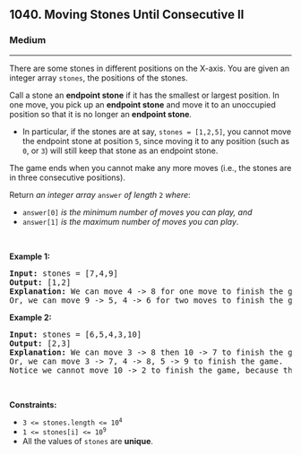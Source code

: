 <h2>1040. Moving Stones Until Consecutive II</h2><h3>Medium</h3><hr><div><p>There are some stones in different positions on the X-axis. You are given an integer array <code>stones</code>, the positions of the stones.</p>

<p>Call a stone an <strong>endpoint stone</strong> if it has the smallest or largest position. In one move, you pick up an <strong>endpoint stone</strong> and move it to an unoccupied position so that it is no longer an <strong>endpoint stone</strong>.</p>

<ul>
	<li>In particular, if the stones are at say, <code>stones = [1,2,5]</code>, you cannot move the endpoint stone at position <code>5</code>, since moving it to any position (such as <code>0</code>, or <code>3</code>) will still keep that stone as an endpoint stone.</li>
</ul>

<p>The game ends when you cannot make any more moves (i.e., the stones are in three consecutive positions).</p>

<p>Return <em>an integer array </em><code>answer</code><em> of length </em><code>2</code><em> where</em>:</p>

<ul>
	<li><code>answer[0]</code> <em>is the minimum number of moves you can play, and</em></li>
	<li><code>answer[1]</code> <em>is the maximum number of moves you can play</em>.</li>
</ul>

<p>&nbsp;</p>
<p><strong>Example 1:</strong></p>

<pre><strong>Input:</strong> stones = [7,4,9]
<strong>Output:</strong> [1,2]
<strong>Explanation:</strong> We can move 4 -&gt; 8 for one move to finish the game.
Or, we can move 9 -&gt; 5, 4 -&gt; 6 for two moves to finish the game.
</pre>

<p><strong>Example 2:</strong></p>

<pre><strong>Input:</strong> stones = [6,5,4,3,10]
<strong>Output:</strong> [2,3]
<strong>Explanation:</strong> We can move 3 -&gt; 8 then 10 -&gt; 7 to finish the game.
Or, we can move 3 -&gt; 7, 4 -&gt; 8, 5 -&gt; 9 to finish the game.
Notice we cannot move 10 -&gt; 2 to finish the game, because that would be an illegal move.
</pre>

<p>&nbsp;</p>
<p><strong>Constraints:</strong></p>

<ul>
	<li><code>3 &lt;= stones.length &lt;= 10<sup>4</sup></code></li>
	<li><code>1 &lt;= stones[i] &lt;= 10<sup>9</sup></code></li>
	<li>All the values of <code>stones</code> are <strong>unique</strong>.</li>
</ul>
</div>